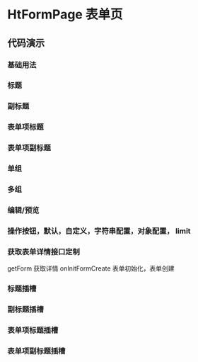 # HtFormPage 表单页

## 代码演示

### 基础用法


### 标题
### 副标题
### 表单项标题
### 表单项副标题
### 单组
### 多组
### 编辑/预览
### 操作按钮，默认，自定义，字符串配置，对象配置， limit
### 获取表单详情接口定制
getForm 获取详情
onInitFormCreate 表单初始化，表单创建







### 标题插槽
### 副标题插槽
### 表单项标题插槽
### 表单项副标题插槽